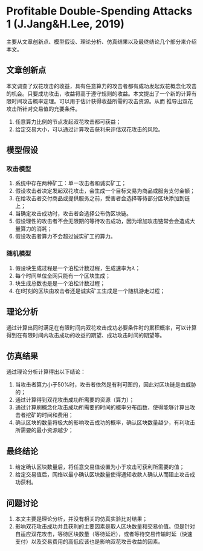 # Profitable Double-Spending Attacks 1 (J.Jang&H.Lee, 2019)

主要从文章创新点、模型假设、理论分析、仿真结果以及最终结论几个部分来介绍本文。

## 文章创新点

本文调查了双花攻击的收益，具有任意算力的攻击者都有成功发起双花概念化攻击的机会。只要成功攻击，收益将高于遵守规则的收益。本文提出了一个新的计算有限时间攻击概率定理。可以用于估计获得收益所需的攻击资源。从而
推导出双花攻击所针对交易值的充要条件。
1. 任意算力比例的节点发起双花攻击都可获益；
2. 给定交易大小，可以通过计算攻击获利来评估双花攻击的风险。

## 模型假设
### 攻击模型

1. 系统中存在两种矿工：单一攻击者和诚实矿工；
2. 假设攻击者决定发起双花攻击，会生成一个目标交易为商品或服务支付金额；
3. 在给攻击者交付商品或提供服务之前，受害者会选择等待部分区块添加到链上；
4. 当确定攻击成功时，攻击者会选择公布伪区块链。
5. 假设理性的攻击者不会无限期的等待攻击成功，因为增加攻击链常会会造成大量算力的消耗；
6. 假设攻击者算力不会超过诚实矿工的算力。

### 随机模型

1. 假设块生成过程是一个泊松计数过程，生成速率为$\lambda$；
2. 每个时间单位全网只能有一个区块生成；
3. 块生成总数也是是一个泊松计数过程；
4. 在$t$时刻的区块由攻击者还是诚实矿工生成是一个随机游走过程；

## 理论分析

通过计算出同时满足在有限时间内双花攻击成功必要条件时的累积概率，可以计算得到在有限时间内攻击成功的收益的期望、成功攻击时间的期望等。

## 仿真结果

通过理论分析计算得出以下结论：

1. 当攻击者算力小于50%时，攻击者依然是有利可图的，因此对区块链是由威胁的；
2. 通过计算得到双花攻击成功所需要的资源（算力）；
3. 通过计算刷概念化攻击成功所需要的时间的概率分布函数，使得能够计算出攻击者挖矿的时间和费用；
4. 确认区块的数量将极大的影响攻击成功的概率，确认区块数量越少，有利攻击所需要的最小资源越少；

## 最终结论

1. 给定确认区块数量后，将任意交易值设置为小于攻击可获利所需要的值；
2. 给定交易值后，网络以最小确认区块数量使得通知收款人确认从而阻止攻击成功获利。

## 问题讨论

1. 本文主要是理论分析，并没有相关的仿真实验比对结果；
2. 影响双花攻击成功并且获利的主要因素是取人区块数量和交易价值。但是针对自适应双花攻击，等待区块数量（等待延迟），或者等待交易传输时延（快速支付）以及交易费用的高低应该也是影响双花攻击收益的因素。
